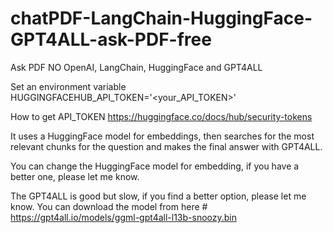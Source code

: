 # chatPDF-LangChain-HuggingFace-GPT4ALL-ask-PDF-free
Ask PDF NO OpenAI, LangChain, HuggingFace and GPT4ALL

Set an environment variable 
HUGGINGFACEHUB_API_TOKEN='<your_API_TOKEN>'

How to get API_TOKEN
https://huggingface.co/docs/hub/security-tokens

It uses a HuggingFace model for embeddings, then searches for the most relevant chunks for the question
and makes the final answer with GPT4ALL.

You can change the HuggingFace model for embedding, if you have a better one, please let me know.

The GPT4ALL is good but slow, if you find a better option, please let me know.
You can download the model from here # https://gpt4all.io/models/ggml-gpt4all-l13b-snoozy.bin

